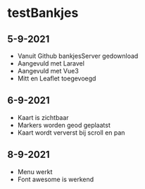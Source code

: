 # testBankjes
## 5-9-2021
- Vanuit Github bankjesServer gedownload
- Aangevuld met Laravel 
- Aangevuld met Vue3
- Mitt en Leaflet toegevoegd
## 6-9-2021
- Kaart is zichtbaar
- Markers worden geod geplaatst
- Kaart wordt ververst bij scroll en pan

## 8-9-2021
- Menu werkt
- Font awesome is werkend
